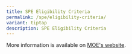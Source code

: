 ```yaml
---
title: SPE Eligibility Criteria
permalink: /spe/eligibility-criteria/
variant: tiptap
description: SPE Eligibility Criteria
---
```

<p>More information is available on <a href="https://www.moe.gov.sg/returning-singaporeans/secondary/spe/apply" rel="noopener nofollow" target="_blank">MOE's website</a>.</p>
